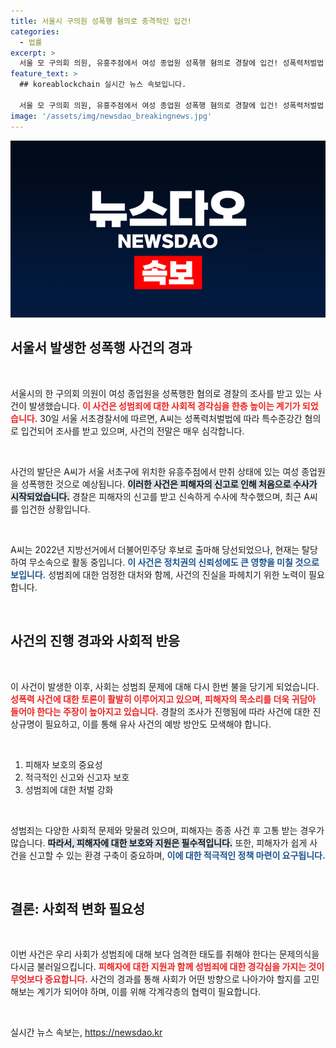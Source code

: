 ```yaml
---
title: 서울시 구의원 성폭행 혐의로 충격적인 입건!
categories:
  - 법률
excerpt: >
  서울 모 구의회 의원, 유흥주점에서 여성 종업원 성폭행 혐의로 경찰에 입건! 성폭력처벌법 위반으로 조사 중인 A씨의 충격적인 범죄 실체를 공개합니다. 클릭해 자세히 알아보세요!
feature_text: >
  ## koreablockchain 실시간 뉴스 속보입니다.

  서울 모 구의회 의원, 유흥주점에서 여성 종업원 성폭행 혐의로 경찰에 입건! 성폭력처벌법 위반으로 조사 중인 A씨의 충격적인 범죄 실체를 공개합니다. 클릭해 자세히 알아보세요!
image: '/assets/img/newsdao_breakingnews.jpg'
---
```


<p><img src="/assets/img/newsdao_breakingnews.jpg" alt="koreablockchain 속보" /></p>

<h2 data-ke-size="size26">서울서 발생한 성폭행 사건의 경과</h2>

<p data-ke-size="size16">&nbsp;</p>

<p>서울시의 한 구의회 의원이 여성 종업원을 성폭행한 혐의로 경찰의 조사를 받고 있는 사건이 발생했습니다. <b><span style="color: #ee2323;">이 사건은 성범죄에 대한 사회적 경각심을 한층 높이는 계기가 되었습니다.</span></b> 30일 서울 서초경찰서에 따르면, A씨는 성폭력처벌법에 따라 특수준강간 혐의로 입건되어 조사를 받고 있으며, 사건의 전말은 매우 심각합니다.</p>

<p data-ke-size="size16">&nbsp;</p>

<p>사건의 발단은 A씨가 서울 서초구에 위치한 유흥주점에서 만취 상태에 있는 여성 종업원을 성폭행한 것으로 예상됩니다. <b><span style="background-color: #21538527;">이러한 사건은 피해자의 신고로 인해 처음으로 수사가 시작되었습니다.</span></b> 경찰은 피해자의 신고를 받고 신속하게 수사에 착수했으며, 최근 A씨를 입건한 상황입니다. </p>

<p data-ke-size="size16">&nbsp;</p>

<p>A씨는 2022년 지방선거에서 더불어민주당 후보로 출마해 당선되었으나, 현재는 탈당하여 무소속으로 활동 중입니다. <b><span style="color: #1a5490;">이 사건은 정치권의 신뢰성에도 큰 영향을 미칠 것으로 보입니다.</span></b> 성범죄에 대한 엄정한 대처와 함께, 사건의 진실을 파헤치기 위한 노력이 필요합니다.</p>

<p data-ke-size="size16">&nbsp;</p>

<h2 data-ke-size="size26">사건의 진행 경과와 사회적 반응</h2>

<p data-ke-size="size16">&nbsp;</p>

<p>이 사건이 발생한 이후, 사회는 성범죄 문제에 대해 다시 한번 불을 당기게 되었습니다. <b><span style="color: #ee2323;">성폭력 사건에 대한 토론이 활발히 이루어지고 있으며, 피해자의 목소리를 더욱 귀담아 들어야 한다는 주장이 높아지고 있습니다.</span></b> 경찰의 조사가 진행됨에 따라 사건에 대한 진상규명이 필요하고, 이를 통해 유사 사건의 예방 방안도 모색해야 합니다.</p>

<p data-ke-size="size16">&nbsp;</p>

<ol>
    <li>피해자 보호의 중요성</li>
    <li>적극적인 신고와 신고자 보호</li>
    <li>성범죄에 대한 처벌 강화</li>
</ol>

<p data-ke-size="size16">&nbsp;</p>

<p>성범죄는 다양한 사회적 문제와 맞물려 있으며, 피해자는 종종 사건 후 고통 받는 경우가 많습니다. <b><span style="background-color: #21538527;">따라서, 피해자에 대한 보호와 지원은 필수적입니다.</span></b> 또한, 피해자가 쉽게 사건을 신고할 수 있는 환경 구축이 중요하며, <b><span style="color: #1a5490;">이에 대한 적극적인 정책 마련이 요구됩니다.</span></b></p>

<p data-ke-size="size16">&nbsp;</p>

<h2 data-ke-size="size26">결론: 사회적 변화 필요성</h2>

<p data-ke-size="size16">&nbsp;</p>

<p>이번 사건은 우리 사회가 성범죄에 대해 보다 엄격한 태도를 취해야 한다는 문제의식을 다시금 불러일으킵니다. <b><span style="color: #ee2323;">피해자에 대한 지원과 함께 성범죄에 대한 경각심을 가지는 것이 무엇보다 중요합니다.</span></b> 사건의 경과를 통해 사회가 어떤 방향으로 나아가야 할지를 고민해보는 계기가 되어야 하며, 이를 위해 각계각층의 협력이 필요합니다.</p>

<p data-ke-size="size16">&nbsp;</p>
실시간 뉴스 속보는, <a href="https://newsdao.kr" rel="dofollow">https://newsdao.kr</a>


